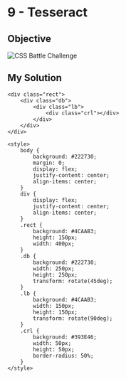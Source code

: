 # 9 - Tesseract

## Objective

![CSS Battle Challenge](https://cssbattle.dev/targets/9.png)

## My Solution

    <div class="rect">
        <div class="db">
            <div class="lb">
                <div class="crl"></div>
            </div>
        </div>
    </div>

    <style>
        body {
            background: #222730;
            margin: 0;
            display: flex;
            justify-content: center;
            align-items: center;
        }
        div {
            display: flex;
            justify-content: center;
            align-items: center;
        }
        .rect {
            background: #4CAAB3;
            height: 150px;
            width: 400px;
        }
        .db {
            background: #222730;
            width: 250px;
            height: 250px;
            transform: rotate(45deg);
        }
        .lb {
            background: #4CAAB3;
            width: 150px;
            height: 150px;
            transform: rotate(90deg);
        }
        .crl {
            background: #393E46;
            width: 50px;
            height: 50px;
            border-radius: 50%;
        }
    </style>
